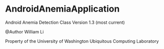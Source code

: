 # AndroidAnemiaApplication

Android Anemia Detection Class
Version 1.3 (most current)

@Author William Li 

Property of the University of Washington Ubiquitous Computing Laboratory
